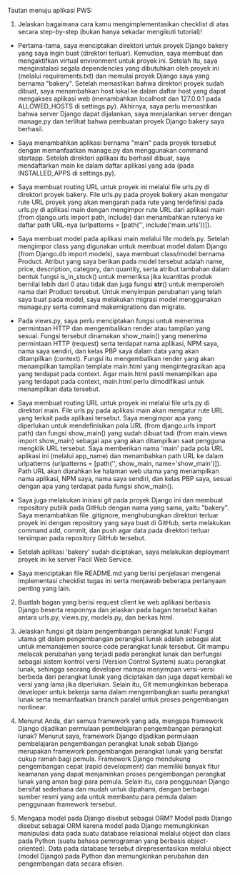 Tautan menuju aplikasi PWS:


1. Jelaskan bagaimana cara kamu mengimplementasikan checklist di atas secara step-by-step (bukan hanya sekadar mengikuti tutorial)!

- Pertama-tama, saya menciptakan direktori untuk proyek Django bakery yang saya ingin buat (direktori terluar). Kemudian, saya membuat dan mengaktifkan virtual environment untuk proyek ini. Setelah itu, saya menginstalasi segala dependencies yang dibutuhkan oleh proyek ini (melalui requirements.txt) dan memulai proyek Django saya yang bernama "bakery". Setelah memastikan bahwa direktori proyek sudah dibuat, saya menambahkan host lokal ke dalam daftar host yang dapat mengakses aplikasi web (menambahkan localhost dan 127.0.0.1 pada ALLOWED_HOSTS di settings.py). Akhirnya, saya perlu memastikan bahwa server Django dapat dijalankan, saya menjalankan server dengan manage.py dan terlihat bahwa pembuatan proyek Django bakery saya berhasil.

- Saya menambahkan aplikasi bernama "main" pada proyek tersebut dengan memanfaatkan manage.py dan menggunakan command startapp. Setelah direktori aplikasi itu berhasil dibuat, saya mendaftarkan main ke dalam daftar aplikasi yang ada (pada INSTALLED_APPS di settings.py).

- Saya membuat routing URL untuk proyek ini melalui file urls.py di direktori proyek bakery. File urls.py pada proyek bakery akan mengatur rute URL proyek yang akan mengarah pada rute yang terdefinisi pada urls.py di aplikasi main dengan mengimpor rute URL dari aplikasi main (from django.urls import path, include) dan menambahkan rutenya ke daftar path URL-nya (urlpatterns = [path('', include('main.urls'))]).

- Saya membuat model pada aplikasi main melalui file models.py. Setelah mengimpor class yang digunakan untuk membuat model dalam Django (from Django.db import models), saya membuat class/model bernama Product. Atribut yang saya berikan pada model tersebut adalah name, price, description, category, dan quantity, serta atribut tambahan dalam bentuk fungsi is_in_stock() untuk memeriksa jika kuantitas produk bernilai lebih dari 0 atau tidak dan juga fungsi __str__() untuk memperoleh nama dari Product tersebut. Untuk menyimpan perubahan yang telah saya buat pada model, saya melakukan migrasi model menggunakan manage.py serta command makemigrations dan migrate.

- Pada views.py, saya perlu menciptakan fungsi untuk menerima permintaan HTTP dan mengembalikan render atau tampilan yang sesuai. Fungsi tersebut dinamakan show_main() yang menerima permintaan HTTP (request) serta terdapat nama aplikasi, NPM saya, nama saya sendiri, dan kelas PBP saya dalam data yang akan ditampilkan (context). Fungsi itu mengembalikan render yang akan menampilkan tampilan template main.html yang mengintegrasikan apa yang terdapat pada context. Agar main.html pasti menampilkan apa yang terdapat pada context, main.html perlu dimodifikasi untuk menampilkan data tersebut.

- Saya membuat routing URL untuk proyek ini melalui file urls.py di direktori main. File urls.py pada aplikasi main akan mengatur rute URL yang terkait pada aplikasi tersebut. Saya mengimpor apa yang diperlukan untuk mendefinisikan pola URL (from django.urls import path) dan fungsi show_main() yang sudah dibuat tadi (from main.views import show_main) sebagai apa yang akan ditampilkan saat pengguna mengklik URL tersebut. Saya memberikan nama 'main' pada pola URL aplikasi ini (melalui app_name) dan menambahkan path URL ke dalam urlpatterns (urlpatterns = [path('', show_main, name='show_main')]). Path URL akan diarahkan ke halaman web utama yang menampilkan nama aplikasi, NPM saya, nama saya sendiri, dan kelas PBP saya, sesuai dengan apa yang terdapat pada fungsi show_main().

- Saya juga melakukan inisiasi git pada proyek Django ini dan membuat repository publik pada GitHub dengan nama yang sama, yaitu "bakery". Saya menambahkan file .gitignore, menghubungkan direktori terluar proyek ini dengan repository yang saya buat di GitHub, serta melakukan command add, commit, dan push agar data pada direktori terluar tersimpan pada repository GitHub tersebut.

- Setelah aplikasi 'bakery' sudah diciptakan, saya melakukan deployment proyek ini ke server Pacil Web Service.

- Saya menciptakan file README.md yang berisi penjelasan mengenai implementasi checklist tugas ini serta menjawab beberapa pertanyaan penting yang lain.


2. Buatlah bagan yang berisi request client ke web aplikasi berbasis Django beserta responnya dan jelaskan pada bagan tersebut kaitan antara urls.py, views.py, models.py, dan berkas html.


3. Jelaskan fungsi git dalam pengembangan perangkat lunak!
Fungsi utama git dalam pengembangan perangkat lunak adalah sebagai alat untuk memanajemen source code perangkat lunak tersebut. Git mampu melacak perubahan yang terjadi pada perangkat lunak dan berfungsi sebagai sistem kontrol versi (Version Control System) suatu perangkat lunak, sehingga seorang developer mampu menyimpan versi-versi berbeda dari perangkat lunak yang diciptakan dan juga dapat kembali ke versi yang lama jika diperlukan. Selain itu, Git memungkinkan beberapa developer untuk bekerja sama dalam mengembangkan suatu perangkat lunak serta memanfaatkan branch paralel untuk proses pengembangan nonlinear.


4. Menurut Anda, dari semua framework yang ada, mengapa framework Django dijadikan permulaan pembelajaran pengembangan perangkat lunak?
Menurut saya, framework Django dijadikan permulaan pembelajaran pengembangan perangkat lunak sebab Django merupakan framework pengembangan perangkat lunak yang bersifat cukup ramah bagi pemula. Framework Django mendukung pengembangan cepat (rapid development) dan memiliki banyak fitur keamanan yang dapat menjaminkan proses pengembangan perangkat lunak yang aman bagi para pemula. Selain itu, cara penggunaan Django bersifat sederhana dan mudah untuk dipahami, dengan berbagai sumber resmi yang ada untuk membantu para pemula dalam penggunaan framework tersebut.


5. Mengapa model pada Django disebut sebagai ORM?
Model pada Django disebut sebagai ORM karena model pada Django memungkinkan manipulasi data pada suatu database relasional melalui object dan class pada Python (suatu bahasa pemrograman yang berbasis object-oriented). Data pada database tersebut direpresentasikan melalui object (model Django) pada Python dan memungkinkan perubahan dan pengembangan data secara efisien.
